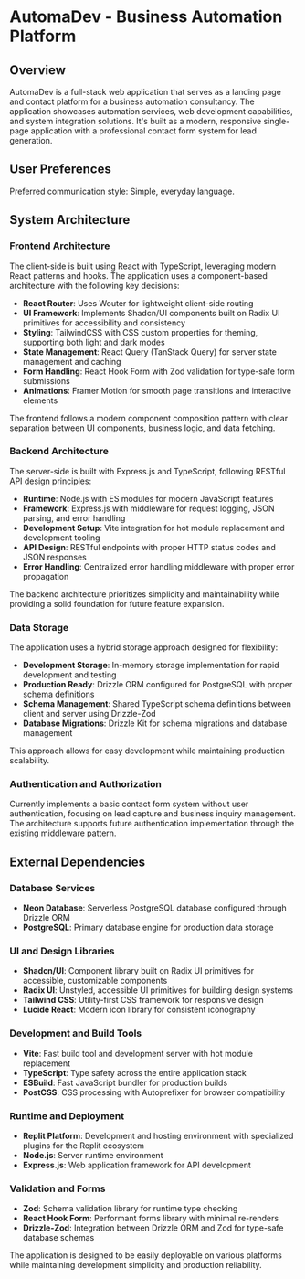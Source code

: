 # AutomaDev - Business Automation Platform

## Overview

AutomaDev is a full-stack web application that serves as a landing page and contact platform for a business automation consultancy. The application showcases automation services, web development capabilities, and system integration solutions. It's built as a modern, responsive single-page application with a professional contact form system for lead generation.

## User Preferences

Preferred communication style: Simple, everyday language.

## System Architecture

### Frontend Architecture
The client-side is built using React with TypeScript, leveraging modern React patterns and hooks. The application uses a component-based architecture with the following key decisions:

- **React Router**: Uses Wouter for lightweight client-side routing
- **UI Framework**: Implements Shadcn/UI components built on Radix UI primitives for accessibility and consistency
- **Styling**: TailwindCSS with CSS custom properties for theming, supporting both light and dark modes
- **State Management**: React Query (TanStack Query) for server state management and caching
- **Form Handling**: React Hook Form with Zod validation for type-safe form submissions
- **Animations**: Framer Motion for smooth page transitions and interactive elements

The frontend follows a modern component composition pattern with clear separation between UI components, business logic, and data fetching.

### Backend Architecture
The server-side is built with Express.js and TypeScript, following RESTful API design principles:

- **Runtime**: Node.js with ES modules for modern JavaScript features
- **Framework**: Express.js with middleware for request logging, JSON parsing, and error handling
- **Development Setup**: Vite integration for hot module replacement and development tooling
- **API Design**: RESTful endpoints with proper HTTP status codes and JSON responses
- **Error Handling**: Centralized error handling middleware with proper error propagation

The backend architecture prioritizes simplicity and maintainability while providing a solid foundation for future feature expansion.

### Data Storage
The application uses a hybrid storage approach designed for flexibility:

- **Development Storage**: In-memory storage implementation for rapid development and testing
- **Production Ready**: Drizzle ORM configured for PostgreSQL with proper schema definitions
- **Schema Management**: Shared TypeScript schema definitions between client and server using Drizzle-Zod
- **Database Migrations**: Drizzle Kit for schema migrations and database management

This approach allows for easy development while maintaining production scalability.

### Authentication and Authorization
Currently implements a basic contact form system without user authentication, focusing on lead capture and business inquiry management. The architecture supports future authentication implementation through the existing middleware pattern.

## External Dependencies

### Database Services
- **Neon Database**: Serverless PostgreSQL database configured through Drizzle ORM
- **PostgreSQL**: Primary database engine for production data storage

### UI and Design Libraries
- **Shadcn/UI**: Component library built on Radix UI primitives for accessible, customizable components
- **Radix UI**: Unstyled, accessible UI primitives for building design systems
- **Tailwind CSS**: Utility-first CSS framework for responsive design
- **Lucide React**: Modern icon library for consistent iconography

### Development and Build Tools
- **Vite**: Fast build tool and development server with hot module replacement
- **TypeScript**: Type safety across the entire application stack
- **ESBuild**: Fast JavaScript bundler for production builds
- **PostCSS**: CSS processing with Autoprefixer for browser compatibility

### Runtime and Deployment
- **Replit Platform**: Development and hosting environment with specialized plugins for the Replit ecosystem
- **Node.js**: Server runtime environment
- **Express.js**: Web application framework for API development

### Validation and Forms
- **Zod**: Schema validation library for runtime type checking
- **React Hook Form**: Performant forms library with minimal re-renders
- **Drizzle-Zod**: Integration between Drizzle ORM and Zod for type-safe database schemas

The application is designed to be easily deployable on various platforms while maintaining development simplicity and production reliability.